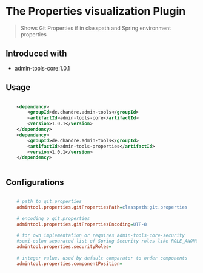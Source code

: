 # The Properties visualization Plugin
> Shows Git Properties if in classpath and Spring environment properties

## Introduced with
* admin-tools-core:1.0.1

## Usage

```xml

	<dependency>
		<groupId>de.chandre.admin-tools</groupId>
		<artifactId>admin-tools-core</artifactId>
		<version>1.0.1</version>
	</dependency>
	<dependency>
		<groupId>de.chandre.admin-tools</groupId>
		<artifactId>admin-tools-properties</artifactId>
		<version>1.0.1</version>
	</dependency>
	
```

## Configurations

```ini

	# path to git.properties
	admintool.properties.gitPropertiesPath=classpath:git.properties
	
	# encoding o git.properties
	admintool.properties.gitPropertiesEncoding=UTF-8
	
	# for own implementation or requires admin-tools-core-security
	#semi-colon separated list of Spring Security roles like ROLE_ANONYMOUS;ROLE_ADMIN
	admintool.properties.securityRoles=
	
	# integer value. used by default comparator to order components
	admintool.properties.componentPosition=
	
```